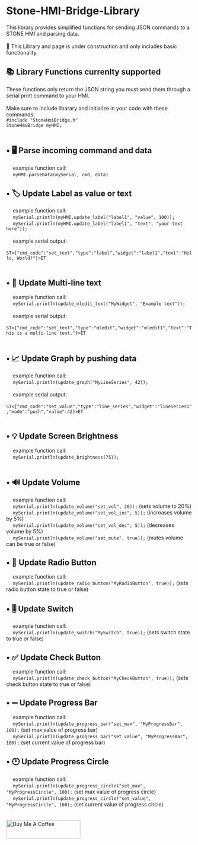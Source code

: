 # Stone-HMI-Bridge-Library
This library provides simplified functions for sending JSON commands to a STONE HMI and parsing data.
<br/><br/>
🚧 This Library and page is under construction and only includes basic functionality.
<br/>
<h2>📚 Library Functions currenlty supported</h2>
These functions only return the JSON string you must send them through a serial print command to your HMI.
<br/>
<br/>
Make sure to include libarary and initialize in your code with these commands:<br/>
<code>#include "StoneHmiBridge.h"</code>
<br/>
<code>StoneHmiBridge myHMI;</code>
<br/>
<br/>
<h2>•  🖥️ Parse incoming command and data</h2>
&emsp; example function call:<br/>
&emsp; <code>myHMI.parseData(mySerial, cmd, data)</code></br>
<h2>•  🏷️ Update Label as value or text</h2>
&emsp; example function call:<br/>
&emsp; <code>mySerial.println(myHMI.update_label("label1", "value", 100));</code>
<br/>
&emsp; <code>mySerial.println(myHMI.update_label("label1", "text", "your text here"));</code>
<br/>
<br/>
&emsp; example serial output:
<br/>
&emsp; <code>ST<{"cmd_code":"set_text","type":"label","widget":"label1","text":"Hello, World!"}>ET</code><br/>
<br/>
<h2>•  📜 Update Multi-line text</h2>
&emsp; example function call:<br/>
&emsp; <code>mySerial.println(update_mledit_text("MyWidget", "Example text"));</code>
<br/>
<br/>
&emsp; example serial output:
<br/>
&emsp; <code>ST<{"cmd_code":"set_text","type":"mledit","widget":"mledit1","text":"This is a multi-line text."}>ET</code><br/>
<br/>
<h2>•  📈 Update Graph by pushing data</h2>
&emsp; example function call:<br/>
&emsp; <code>mySerial.println(update_graph("MyLineSeries", 42));</code>
<br/>
<br/>
&emsp; example serial output:
<br/>
&emsp; <code>ST<{"cmd_code":"set_value","type":"line_series","widget":"lineSeries1","mode":"push","value":42}>ET</code><br/>
<br/>
<h2>•  💡 Update Screen Brightness</h2>
&emsp; example function call:<br/>
&emsp; <code>mySerial.println(update_brightness(75));</code>
<br/>
<br/>
<h2>•  🔊 Update Volume</h2>
&emsp; example function call:<br/>
&emsp; <code>mySerial.println(update_volume("set_vol", 20));</code> (sets volume to 20%)<br/>
&emsp; <code>mySerial.println(update_volume("set_vol_inc", 5));</code> (increases volume by 5%)<br/>
&emsp; <code>mySerial.println(update_volume("set_vol_dec", 5));</code> (decreases volume by 5%)<br/>
&emsp; <code>mySerial.println(update_volume("set_mute", true));</code> (mutes volume can be true or false)
<h2>•  🔘 Update Radio Button</h2>
&emsp; example function call:<br/>
&emsp; <code>mySerial.println(update_radio_button("MyRadioButton", true));</code> (sets radio button state to true or false)<br/>
<h2>•  🎚️ Update Switch</h2>
&emsp; example function call:<br/>
&emsp; <code>mySerial.println(update_switch("MySwitch", true));</code> (sets switch state to true or false)<br/>
<h2>•  ✅ Update Check Button</h2>
&emsp; example function call:<br/>
&emsp; <code>mySerial.println(update_check_button("MyCheckButton", true));</code> (sets check button state to true or false)<br/>
<h2>•  ➖ Update Progress Bar</h2>
&emsp; example function call:<br/>
&emsp; <code>mySerial.println(update_progress_bar("set_max", "MyProgressBar", 100);</code> (set max value of progress bar)<br/>
&emsp; <code>mySerial.println(update_progress_bar("set_value", "MyProgressBar", 100);</code> (set current value of progress bar)<br/>
<h2>•  🕛 Update Progress Circle</h2>
&emsp; example function call:<br/>
&emsp; <code>mySerial.println(update_progress_circle("set_max", "MyProgressCircle", 100);</code> (set max value of progress circle)<br/>
&emsp; <code>mySerial.println(update_progress_circle("set_value", "MyProgressCircle", 100);</code> (set current value of progress circle)<br/>
<br/>
<br/>
<a href="https://www.buymeacoffee.com/JoshMH91" target="_blank"><img src="https://cdn.buymeacoffee.com/buttons/default-yellow.png" alt="Buy Me A Coffee" height="50" width="200"></a>
